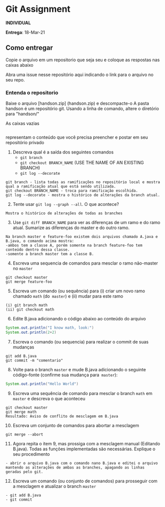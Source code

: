 # Git Assignment

**INDIVIDUAL**

**Entrega**: 18-Mar-21

## Como entregar
Copie o arquivo em um repositorio que seja seu e coloque as respostas nas caixas abaixo

Abra uma issue nesse repositório aqui indicando o link para o arquivo no seu repo.

### Entenda o repositorio
Baixe o arquivo [handson.zip] (handson.zip) e descompacte-o
A pasta handson é um repositório git. Usando a linha de comando, altere o diretório para "handson/"

As caixas vazias
```

```
representam o conteúdo que você precisa preencher e postar em seu repositório privado

1. Descreva qual é a saída dos seguintes comandos
    -  `git branch` 
    -  `git checkout BRANCH_NAME` (USE THE NAME OF AN EXISTING BRANCH)
    -  `git log --decorate`

```
git branch - lista todas as ramificações no repositório local e mostra qual a ramificação atual que está sendo utilizada.
git checkout BRANCH_NAME - troca para ramificação escolhida.
git log --decorate - mostra o histórico de alterações da branch atual.

```

2. Tente usar `git log --graph --all`. O que acontece?
```
Mostra o histórico de alterações de todas as branches

```

3. Use `git diff BRANCH_NAME`  para ver as diferenças de um ramo e do ramo atual.
   Sumarize as diferenças do master e do outro ramo.

```
Na branch master e feature-foo existem dois arquivos chamado A.java e B.java, o comando acima mostra:
-ambos tem a classe A, porém somente na branch feature-foo tem conteúdo dentro dessa classe.
-somente a branch master tem a classe B.

```

4. Escreva uma sequencia de comandos para mesclar o ramo não-master no `master`

```
git checkout master
git merge feature-foo

```


5. Escreva um comando (ou sequência) para (i) criar um novo ramo chamado `math` (do` master`)
e (ii) mudar para este ramo

```
(i) git branch math
(ii) git checkout math

```
   
6. Edite B.java adicionando o código abaixo ao conteúdo do arquivo
```java
System.out.println("I know math, look:")
System.out.println(2+2)
```

7. Escreva o comando (ou sequencia) para realizar o commit de suas mudanças
```
git add B.java
git commit -m "comentario"

```

8. Volte para o branch `master` e mude B.java adicionando o seguinte código-fonte (confirme sua mudança para` master`):
```java
System.out.println("Hello World")
```

9. Escreva uma sequência de comando para mesclar o branch `math` em` master` e descreva o que aconteceu
```
git checkout master
git merge math
Resultado: Aviso de conflito de mesclagem em B.java

```
   
10. Escreva um conjunto de comandos para abortar a mesclagem
```
git merge --abort

```
   
11. Agora repita o item 9, mas prossiga com a mesclagem manual (Editando B.java). Todas as funções implementadas são necessárias. Explique o seu procedimento
```
- abrir o arquivo B.java com o comando nano B.java e editei o arquivo mantendo as alterações de ambas as branches, apagando as linhas geradas pelo git. 

```

12. Escreva um comando (ou conjunto de comandos) para prosseguir com a mesclagem e atualizar o branch `master`
```
- git add B.java
- git commit